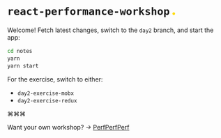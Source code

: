 # `react-performance-workshop` <img src="./dot.png" width="6">

Welcome! Fetch latest changes, switch to the `day2` branch, and start the app:

```sh
cd notes
yarn
yarn start
```

For the exercise, switch to either:

- `day2-exercise-mobx`
- `day2-exercise-redux`

⌘⌘⌘

Want your own workshop? → [PerfPerfPerf](https://3perf.com)
